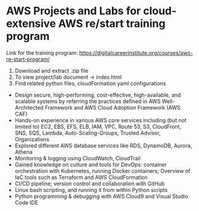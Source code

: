 # AWS Projects and Labs for cloud-extensive AWS re/start training program

Link for the training program: https://digitalcareerinstitute.org/courses/aws-re-start-program/

1. Download and extract .zip file
2. To view project/lab document -> index.html
3. Find related python files, cloudFormation yaml configurations

- Design secure, high-performing, cost-effective, high-available, and scalable systems by referring the practices defined in AWS Well-Architected Framework and AWS Cloud Adoption Framework (AWS CAF)
- Hands-on experience in various AWS core services including (but not limited to) EC2, EBS, EFS, ELB, IAM, VPC, Route 53, S3, CloudFront, SNS, SQS, Lambda, Auto-Scaling-Groups, Trusted Advisor, Organizations
- Explored different AWS database services like RDS, DynamoDB, Aurora, Athena
- Monitoring & logging using CloudWatch, CloudTrail
- Gained knowledge on culture and tools for DevOps: container orchestration with Kubernetes, running Docker containers; Overview of IaC tools such as Terraform and AWS CloudFormation
- CI/CD pipeline; version control and collaboration with GitHub
- Linux bash scripting, and running it from within Python scripts
- Python programming & debugging with AWS Cloud9 and Visual Studio Code IDE
